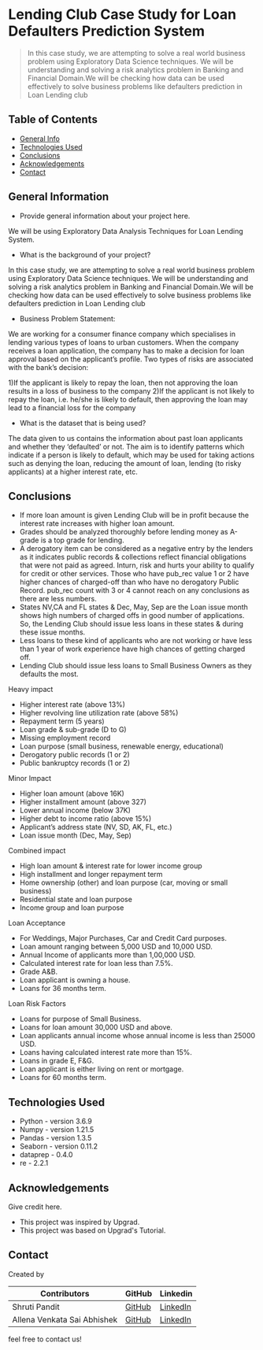 # Lending Club Case Study for Loan Defaulters Prediction System
> In this case study, we are attempting to solve a real world business problem using Exploratory Data Science techniques. We will be understanding and solving a risk analytics problem in Banking and Financial Domain.We will be checking how data can be used effectively to solve business problems like defaulters prediction in Loan Lending club

## Table of Contents
* [General Info](#general-information)
* [Technologies Used](#technologies-used)
* [Conclusions](#conclusions)
* [Acknowledgements](#acknowledgements)
* [Contact](#Contact)

<!-- You can include any other section that is pertinent to your problem -->

## General Information
- Provide general information about your project here.

We will be using Exploratory Data Analysis Techniques for Loan Lending System.

- What is the background of your project?

In this case study, we are attempting to solve a real world business problem using Exploratory Data Science techniques. We will be understanding and solving a risk analytics problem in Banking and Financial Domain.We will be checking how data can be used effectively to solve business problems like defaulters prediction in Loan Lending club

- Business Problem Statement:

We are working for a consumer finance company which specialises in lending various types of loans to urban customers. When the company receives a loan application, the company has to make a decision for loan approval based on the applicant’s profile. Two types of risks are associated with the bank’s decision:

1)If the applicant is likely to repay the loan, then not approving the loan results in a loss of business to the company
2)If the applicant is not likely to repay the loan, i.e. he/she is likely to default, then approving the loan may lead to a financial loss for the company

- What is the dataset that is being used?

The data given to us contains the information about past loan applicants and whether they ‘defaulted’ or not. The aim is to identify patterns which indicate if a person is likely to default, which may be used for taking actions such as denying the loan, reducing the amount of loan, lending (to risky applicants) at a higher interest rate, etc.

<!-- You don't have to answer all the questions - just the ones relevant to your project. -->

## Conclusions
- If more loan amount is given Lending Club will be in profit because the interest rate increases with higher loan amount.
- Grades should be analyzed thoroughly before lending money as A-grade is a top grade for lending.
- A derogatory item can be considered as a negative entry by the lenders as it indicates public records & collections reflect financial obligations that were not paid as agreed. Inturn, risk and hurts your ability to qualify for credit or other services. Those who have pub_rec value 1 or 2 have higher chances of charged-off than who have no derogatory Public Record. pub_rec count with 3 or 4 cannot reach on any conclusions as there are less numbers.
- States NV,CA and FL states & Dec, May, Sep are the Loan issue month shows high numbers of charged offs  in good number of applications. So, the Lending Club should issue less loans in these states  & during these issue months.
- Less loans to these kind of applicants who are not working or have less than 1 year of work experience have high chances of getting charged off. 
- Lending Club should issue less loans to Small Business Owners as they defaults the  most.

Heavy impact
- Higher interest rate (above 13%)
- Higher revolving line utilization rate (above 58%)
- Repayment term (5 years)
- Loan grade & sub-grade (D to G)
- Missing employment record
- Loan purpose (small business, renewable energy, educational)
- Derogatory public records (1 or 2)
- Public bankruptcy records (1 or 2)

Minor Impact
- Higher loan amount (above 16K)
- Higher installment amount (above 327)
- Lower annual income (below 37K)
- Higher debt to income ratio (above 15%)
- Applicant’s address state (NV, SD, AK, FL, etc.)
- Loan issue month (Dec, May, Sep)

Combined impact
- High loan amount & interest rate for lower income group
- High installment and longer repayment term
- Home ownership (other) and loan purpose (car, moving or small business)
- Residential state and loan purpose
- Income group and loan purpose

Loan Acceptance
- For Weddings, Major Purchases, Car
and Credit Card purposes.
- Loan amount ranging between 5,000
USD and 10,000 USD.
- Annual Income of applicants more
than 1,00,000 USD.
- Calculated interest rate for loan less
than 7.5%.
- Grade A&B.
- Loan applicant is owning a house.
- Loans for 36 months term.


Loan Risk Factors
- Loans for purpose of Small Business.
- Loans for loan amount 30,000 USD
and above.
- Loan applicants annual income
whose annual income is less than 25000
USD.
- Loans having calculated interest rate
more than 15%.
- Loans in grade E, F&G.
- Loan applicant is either living on rent
or mortgage.
- Loans for 60 months term.

<!-- You don't have to answer all the questions - just the ones relevant to your project. -->


## Technologies Used
- Python - version 3.6.9
- Numpy - version 1.21.5
- Pandas - version 1.3.5
- Seaborn - version 0.11.2
- dataprep - 0.4.0
- re - 2.2.1


<!-- As the libraries versions keep on changing, it is recommended to mention the version of library used in this project -->

## Acknowledgements
Give credit here.
- This project was inspired by Upgrad.
- This project was based on Upgrad's Tutorial.


## Contact
Created by 

| Contributors | GitHub | Linkedin |
| ----------- | ----------- | ----------- |
| Shruti Pandit  | [GitHub](https://github.com/shrutipandit707) | [LinkedIn](https://www.linkedin.com/in/shruti-pandit-7b946883/) |
| Allena Venkata Sai Abhishek | [GitHub](https://github.com/avs-abhishek123) | [LinkedIn](https://www.linkedin.com/in/allena-venkata-sai-abhishek-381937156/) |

  feel free to contact us!


<!-- Optional -->
<!-- ## License -->
<!-- This project is open source and available under the [... License](). -->

<!-- You don't have to include all sections - just the one's relevant to your project -->
